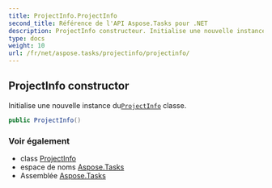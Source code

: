 ```yaml
---
title: ProjectInfo.ProjectInfo
second_title: Référence de l'API Aspose.Tasks pour .NET
description: ProjectInfo constructeur. Initialise une nouvelle instance duProjectInfo classe.
type: docs
weight: 10
url: /fr/net/aspose.tasks/projectinfo/projectinfo/
---
```

## ProjectInfo constructor

Initialise une nouvelle instance du[`ProjectInfo`](../) classe.

```csharp
public ProjectInfo()
```

### Voir également

* class [ProjectInfo](../)
* espace de noms [Aspose.Tasks](../../projectinfo/)
* Assemblée [Aspose.Tasks](../../../)


